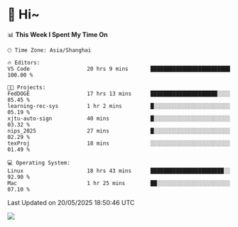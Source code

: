 # 👋 Hi~

<!--START_SECTION:waka-->
📊 **This Week I Spent My Time On** 

```text
🕑︎ Time Zone: Asia/Shanghai

🔥 Editors: 
VS Code                  20 hrs 9 mins       █████████████████████████   100.00 % 

🐱‍💻 Projects: 
FedDOGE                  17 hrs 13 mins      █████████████████████░░░░   85.45 % 
learning-rec-sys         1 hr 2 mins         █░░░░░░░░░░░░░░░░░░░░░░░░   05.19 % 
xjtu-auto-sign           40 mins             █░░░░░░░░░░░░░░░░░░░░░░░░   03.32 % 
nips_2025                27 mins             █░░░░░░░░░░░░░░░░░░░░░░░░   02.29 % 
texProj                  18 mins             ░░░░░░░░░░░░░░░░░░░░░░░░░   01.49 % 

💻 Operating System: 
Linux                    18 hrs 43 mins      ███████████████████████░░   92.90 % 
Mac                      1 hr 25 mins        ██░░░░░░░░░░░░░░░░░░░░░░░   07.10 % 
```


 Last Updated on 20/05/2025 18:50:46 UTC
<!--END_SECTION:waka-->

![](https://komarev.com/ghpvc/?username=lvdongyi&label=Profile%20views&color=0e75b6&style=flat)
<!---
lvdongyi/lvdongyi is a ✨ special ✨ repository because its `README.md` (this file) appears on your GitHub profile.
You can click the Preview link to take a look at your changes.
--->
